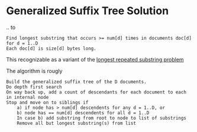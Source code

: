 ﻿Generalized Suffix Tree Solution 
================================
.. to 

    Find longest substring that occurs >= num[d] times in documents doc[d] for d = 1..D 
    Each doc[d] is size[d] bytes long.
    
This recognizable as a variant of the 
[longest repeated substring problem](http://en.wikipedia.org/wiki/Longest_repeated_substring_problem)

The algorithm is rougly

    Build the generalized suffix tree of the D documents.
    Do depth first search
    On way back up, add a count of descendants for each document to each in internal node
    Stop and move on to siblings if
        a) if node has > num[d] descendents for any d = 1..D, or
        b) node has == num[d] descendents for all d = 1..D
        In case b) add substring from root to node to list of substrings
        Remove all but longest substring(s) from list    
    
